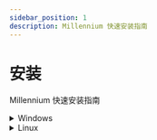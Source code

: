 ```yaml
---
sidebar_position: 1
description: Millennium 快速安装指南
---
```


# 安装

Millennium 快速安装指南

<details>
  <summary>Windows</summary>

### 自动安装

使用 PowerShell 安装器脚本在 Windows 上安装 Millennium。只需要运行脚本、打开 PowerShell、粘贴以下命令，然后按下回车即可。

本安装程序为完全开源项目，我们鼓励社区开发者参与 [源代码](https://github.com/SteamClientHomebrew/Millennium/blob/main/scripts/install.ps1) 审计工作。

**Millennium 采用完全便携式设计，以下脚本不会修改任何系统配置。**

```powershell
iwr -useb "https://steambrew.app/install.ps1" | iex
```

<!-- ![Installing Millennium Preview](https://raw.githubusercontent.com/shdwmtr/steambrew/refs/heads/main/static/install.gif) -->

### 手动安装

请先从[此仓库](https://github.com/SteamClientHomebrew/Millennium/releases/latest)下载  Millennium 的 Windows 资源包，文件名为 `millennium-v0.0.0-windows-x86_64.zip`。只需将所有文件放入您的 Steam 目录中，该目录可通过运行以下 PowerShell 命令找到。

```powershell
(Get-ItemProperty -Path "HKLM:\SOFTWARE\WOW6432Node\Valve\Steam" -Name "InstallPath").InstallPath
```

</details>

<details>
  <summary>Linux</summary>

:::caution
我们不支持通过 [Flatpak](https://flatpak.org/) 或 [Snap](https://snapcraft.io/) 安装的 Steam。
同样不支持任何基于 ARM 架构的系统，因为它们需要定制化的 Steam 安装。
:::

:::note
想为你的发行版打包 Millennium 吗？这个过程应该相对简单，文件系统层级可以轻松地[在此](https://github.com/shdwmtr/millennium/blob/main/src/sys/env.cc#L111C1-L134C11)修改。之后你就可以构建 Millennium 来适应任何文件系统标准了！
:::

### Arch Linux (AUR)

我们正式为 [Arch 用户仓库 (AUR)](https://aur.archlinux.org/packages/millennium) 上的 Millennium 提供支持。

### NixOS

我们目前尚未提供 NixOS 的软件包，但相关开发工作已在 [#227](https://github.com/shdwmtr/millennium/issues/227) 展开。
欢迎参与贡献，协助完成该软件包的开发。

<details>
    <summary>其他发行版</summary>

### 自动安装

**Shell (预编译二进制文件)**

本安装程序完全开源，我们诚挚邀请社区共同审查[源代码](https://github.com/SteamClientHomebrew/Millennium/blob/main/scripts/install.sh)。

```bash
curl -fsSL "https://raw.githubusercontent.com/shdwmtr/millennium/main/scripts/install.sh" | sudo sh
```

</details>

&nbsp;

## 安装后配置

若您使用的是基于 Arch 的 Linux 发行版，可直接运行 `millennium patch` 命令。其他发行版用户请下载 [Millennium 启动脚本](https://github.com/shdwmtr/millennium/blob/main/scripts/posix/start.sh)，并将其中 `/usr/lib/steam/steam` 路径替换为您的 Steam 安装路径（可通过 `whereis steam` 查询）。

修改完成后，运行此脚本即可启动带 Millennium 的 Steam。

</details>
